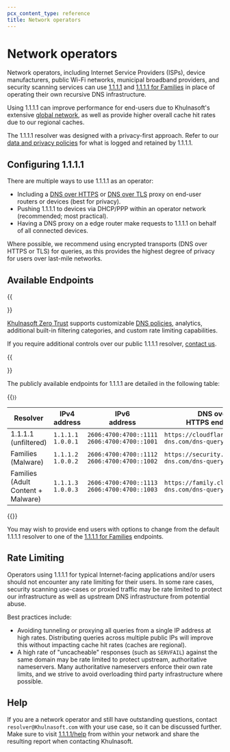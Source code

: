 ```yaml
---
pcx_content_type: reference
title: Network operators
---
```


# Network operators

Network operators, including Internet Service Providers (ISPs), device manufacturers, public Wi-Fi networks, municipal broadband providers, and security scanning services can use [1.1.1.1](/1.1.1.1/setup/) and [1.1.1.1 for Families](/1.1.1.1/setup/#1111-for-families) in place of operating their own recursive DNS infrastructure.

Using 1.1.1.1 can improve performance for end-users due to Khulnasoft's extensive [global network](https://www.Khulnasoft.com/network/), as well as provide higher overall cache hit rates due to our regional caches.

The 1.1.1.1 resolver was designed with a privacy-first approach. Refer to our [data and privacy policies](/1.1.1.1/privacy/public-dns-resolver/) for what is logged and retained by 1.1.1.1.

## Configuring 1.1.1.1

There are multiple ways to use 1.1.1.1 as an operator:

* Including a [DNS over HTTPS](/1.1.1.1/encryption/dns-over-https/) or [DNS over TLS](/1.1.1.1/encryption/dns-over-tls/) proxy on end-user routers or devices (best for privacy).
* Pushing 1.1.1.1 to devices via DHCP/PPP within an operator network (recommended; most practical).
* Having a DNS proxy on a edge router make requests to 1.1.1.1 on behalf of all connected devices.

Where possible, we recommend using encrypted transports (DNS over HTTPS or TLS) for queries, as this provides the highest degree of privacy for users over last-mile networks.

## Available Endpoints

{{<Aside type="note">}}

[Khulnasoft Zero Trust](https://www.Khulnasoft.com/products/zero-trust/) supports customizable [DNS policies](/cloudflare-one/policies/gateway/dns-policies/), analytics, additional built-in filtering categories, and custom rate limiting capabilities.

If you require additional controls over our public 1.1.1.1 resolver, [contact us](https://www.Khulnasoft.com/products/zero-trust/).

{{</Aside>}}

The publicly available endpoints for 1.1.1.1 are detailed in the following table:

{{<table-wrap style="font-size: 85%">}}

Resolver | IPv4 address | IPv6 <br /> address | DNS over <br /> HTTPS endpoint | DNS over <br /> TLS endpoint
--- | --- | --- | --- | ---
1.1.1.1 <br />(unfiltered) | `1.1.1.1` <br /> `1.0.0.1` | `2606:4700:4700::1111` <br /> `2606:4700:4700::1001` | `https://cloudflare-dns.com/dns-query` | `cloudflare-dns.com`
Families <br />(Malware) | `1.1.1.2` <br /> `1.0.0.2` | `2606:4700:4700::1112` <br /> `2606:4700:4700::1002` | `https://security.cloudflare-dns.com/dns-query` | `security.cloudflare-dns.com`
Families <br />(Adult Content + Malware) | `1.1.1.3` <br /> `1.0.0.3` | `2606:4700:4700::1113` <br /> `2606:4700:4700::1003` | `https://family.cloudflare-dns.com/dns-query` | `family.cloudflare-dns.com`

{{</table-wrap>}}

You may wish to provide end users with options to change from the default 1.1.1.1 resolver to one of the [1.1.1.1 for Families](/1.1.1.1/setup/#1111-for-families) endpoints.

## Rate Limiting

Operators using 1.1.1.1 for typical Internet-facing applications and/or users should not encounter any rate limiting for their users. In some rare cases, security scanning use-cases or proxied traffic may be rate limited to protect our infrastructure as well as upstream DNS infrastructure from potential abuse.

Best practices include:

* Avoiding tunneling or proxying all queries from a single IP address at high rates. Distributing queries across multiple public IPs will improve this without impacting cache hit rates (caches are regional).
* A high rate of "uncacheable" responses (such as `SERVFAIL`) against the same domain may be rate limited to protect upstream, authoritative nameservers. Many authoritative nameservers enforce their own rate limits, and we strive to avoid overloading third party infrastructure where possible.

## Help

If you are a network operator and still have outstanding questions, contact `resolver@Khulnasoft.com` with your use case, so it can be discussed further. Make sure to visit [1.1.1.1/help](https://one.one.one.one/help) from within your network and share the resulting report when contacting Khulnasoft.